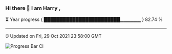 ### Hi there 👋 I am Harry , 

⏳ Year progress { ████████████████████████▁▁▁▁▁▁ } 82.74 %

---

⏰ Updated on Fri, 29 Oct 2021 23:58:00 GMT

![Progress Bar CI](https://github.com/duykhang68/duykhang68/workflows/Progress%20Bar%20CI/badge.svg)
